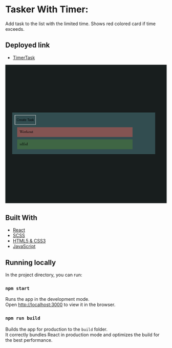# Tasker With Timer:
Add task to the list with the limited time. Shows red colored card if time exceeds.

## Deployed link
* [TimerTask](https://timer-task-87fbe.web.app/)

![TimerTask Screenshot](screenshot.png "Timer Task Screenshot")

## Built With
* [React](https://reactjs.org/)
* [SCSS](https://sass-lang.com/)
* [HTML5 & CSS3](https://www.w3.org/)
* [JavaScript]()

## Running locally
In the project directory, you can run:
### `npm start`
Runs the app in the development mode.\
Open [http://localhost:3000](http://localhost:3000) to view it in the browser.

### `npm run build`
Builds the app for production to the `build` folder.\
It correctly bundles React in production mode and optimizes the build for the best performance.
